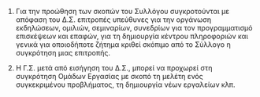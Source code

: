 1. Για την προώθηση των σκοπών του Συλλόγου συγκροτούνται με απόφαση του Δ.Σ. επιτροπές υπεύθυνες για την οργάνωση εκδηλώσεων, ομιλιών, σεμιναρίων, συνεδρίων για τον προγραμματισμό επισκέψεων και επαφών, για τη δημιουργία κέντρου πληροφοριών και γενικά για οποιοδήποτε ζήτημα κριθεί σκόπιμο από το Σύλλογο η συγκρότηση μιας επιτροπής.

2. Η Γ.Σ. μετά από εισήγηση του Δ.Σ., μπορεί να προχωρεί στη συγκρότηση Ομάδων Εργασίας με σκοπό τη μελέτη ενός συγκεκριμένου προβλήματος, τη δημιουργία νέων εργαλείων κλπ.
